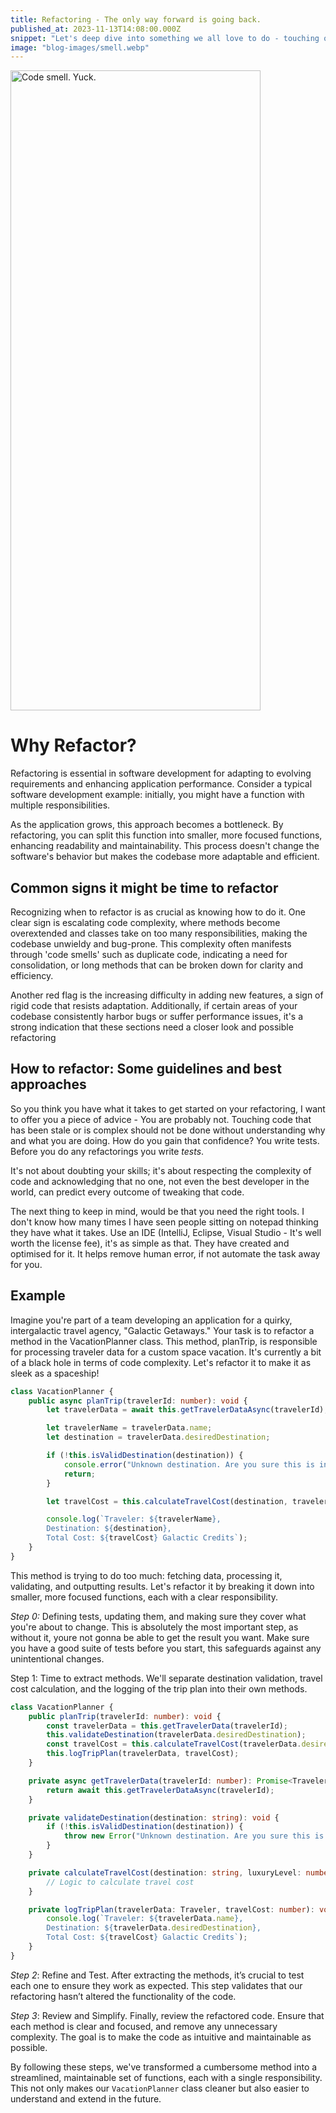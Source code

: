 ```yaml
---
title: Refactoring - The only way forward is going back. 
published_at: 2023-11-13T14:08:00.000Z
snippet: "Let's deep dive into something we all love to do - touching other peoples stale old code."
image: "blog-images/smell.webp"
---
```



<img alt="Code smell. Yuck." height="1024" src="../blog-images/smell.webp" width="400"/>

# Why Refactor?

Refactoring is essential in software development for adapting to evolving requirements and enhancing application performance. Consider a typical software development example: initially, you might have a function with multiple responsibilities. 

As the application grows, this approach becomes a bottleneck. By refactoring, you can split this function into smaller, more focused functions, enhancing readability and maintainability. This process doesn't change the software's behavior but makes the codebase more adaptable and efficient.

## Common signs it might be time to refactor
Recognizing when to refactor is as crucial as knowing how to do it. One clear sign is escalating code complexity, where methods become overextended and classes take on too many responsibilities, making the codebase unwieldy and bug-prone. This complexity often manifests through 'code smells' such as duplicate code, indicating a need for consolidation, or long methods that can be broken down for clarity and efficiency. 

Another red flag is the increasing difficulty in adding new features, a sign of rigid code that resists adaptation. Additionally, if certain areas of your codebase consistently harbor bugs or suffer performance issues, it's a strong indication that these sections need a closer look and possible refactoring

## How to refactor: Some guidelines and best approaches


So you think you have what it takes to get started on your refactoring, I want to offer you a piece of advice - You are probably not. Touching code that has been stale or is complex should not be done without understanding why and what you are doing. How do you gain that confidence? You write tests. Before you do any refactorings you write _tests_.

It's not about doubting your skills; it's about respecting the complexity of code and acknowledging that no one, not even the best developer in the world, can predict every outcome of tweaking that code.

The next thing to keep in mind, would be that you need the right tools. I don't know how many times I have seen people sitting on notepad thinking they have what it takes. Use an IDE (IntelliJ, Eclipse, Visual Studio - It's well worth the license fee), it's as simple as that. They have created and optimised for it. It helps remove human error, if not automate the task away for you.


## Example

Imagine you're part of a team developing an application for a quirky, intergalactic travel agency, "Galactic Getaways." Your task is to refactor a method in the VacationPlanner class. This method, planTrip, is responsible for processing traveler data for a custom space vacation. It's currently a bit of a black hole in terms of code complexity. Let's refactor it to make it as sleek as a spaceship!

```typescript
class VacationPlanner {
    public async planTrip(travelerId: number): void {
        let travelerData = await this.getTravelerDataAsync(travelerId);

        let travelerName = travelerData.name;
        let destination = travelerData.desiredDestination;

        if (!this.isValidDestination(destination)) {
            console.error("Unknown destination. Are you sure this is in this galaxy?");
            return;
        }

        let travelCost = this.calculateTravelCost(destination, travelerData.luxuryLevel);

        console.log(`Traveler: ${travelerName}, 
        Destination: ${destination}, 
        Total Cost: ${travelCost} Galactic Credits`);
    }
}

```

This method is trying to do too much: fetching data, processing it, validating, and outputting results. Let's refactor it by breaking it down into smaller, more focused functions, each with a clear responsibility.


*Step 0:* Defining tests, updating them, and making sure they cover what you're about to change.
This is absolutely the most important step, as without it, youre not gonna be able to get the result you want. Make sure you have a good suite of tests before you start, this safeguards against any unintentional changes.

Step 1: Time to extract methods. We'll separate destination validation, travel cost calculation, and the logging of the trip plan into their own methods.

```typescript
class VacationPlanner {
    public planTrip(travelerId: number): void {
        const travelerData = this.getTravelerData(travelerId);
        this.validateDestination(travelerData.desiredDestination);
        const travelCost = this.calculateTravelCost(travelerData.desiredDestination, travelerData.luxuryLevel);
        this.logTripPlan(travelerData, travelCost);
    }

    private async getTravelerData(travelerId: number): Promise<Traveler> {
        return await this.getTravelerDataAsync(travelerId);
    }

    private validateDestination(destination: string): void {
        if (!this.isValidDestination(destination)) {
            throw new Error("Unknown destination. Are you sure this is in this galaxy?");
        }
    }

    private calculateTravelCost(destination: string, luxuryLevel: number): number {
        // Logic to calculate travel cost
    }

    private logTripPlan(travelerData: Traveler, travelCost: number): void {
        console.log(`Traveler: ${travelerData.name}, 
        Destination: ${travelerData.desiredDestination}, 
        Total Cost: ${travelCost} Galactic Credits`);
    }
}

```

*Step 2*: Refine and Test. After extracting the methods, it’s crucial to test each one to ensure they work as expected. This step validates that our refactoring hasn’t altered the functionality of the code.

*Step 3*: Review and Simplify. Finally, review the refactored code. Ensure that each method is clear and focused, and remove any unnecessary complexity. The goal is to make the code as intuitive and maintainable as possible.

By following these steps, we've transformed a cumbersome method into a streamlined, maintainable set of functions, each with a single responsibility. This not only makes our `VacationPlanner` class cleaner but also easier to understand and extend in the future.



